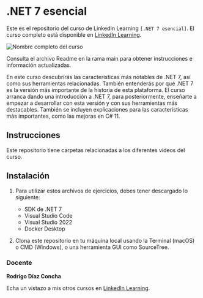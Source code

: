 # .NET 7 esencial

Este es el repositorio del curso de LinkedIn Learning `[.NET 7 esencial]`. El curso completo está disponible en [LinkedIn Learning][lil-course-url].

![Nombre completo del curso][lil-thumbnail-url]

Consulta el archivo Readme en la rama main para obtener instrucciones e información actualizadas.

En este curso descubrirás las características más notables de .NET 7, así como sus herramientas relacionadas. También entenderás por qué .NET 7 es la versión más importante de la historia de esta plataforma. El curso arranca dando una introducción a .NET 7, para posteriormente, enseñarte a empezar a desarrollar con esta versión y con sus herramientas más destacables. También se incluyen explicaciones para las características más importantes, como las mejoras en C# 11.		

## Instrucciones

Este repositorio tiene carpetas relacionadas a los diferentes vídeos del curso.

## Instalación

1. Para utilizar estos archivos de ejercicios, debes tener descargado lo siguiente:
   - SDK de .NET 7
   - Visual Studio Code
   - Visual Studio 2022
   - Docker Desktop

2. Clona este repositorio en tu máquina local usando la Terminal (macOS) o CMD (Windows), o una herramienta GUI como SourceTree.

### Docente

**Rodrigo Díaz Concha**

Echa un vistazo a mis otros cursos en [LinkedIn Learning](https://www.linkedin.com/learning/instructors/rodrigo-diaz-concha).

[0]: # (Replace these placeholder URLs with actual course URLs)
[lil-course-url]: https://www.linkedin.com/learning/building-a-graphql-project-with-react-js
[lil-thumbnail-url]: https://cdn.lynda.com/course/2875095/2875095-1615224395432-16x9.jpg

[1]: # (End of ES-Instruction ###############################################################################################)
